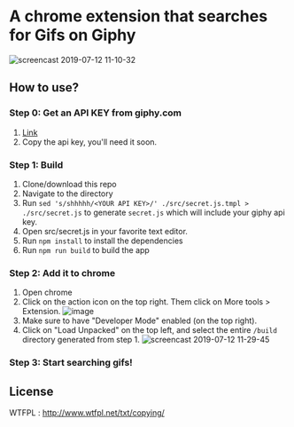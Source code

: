 # A chrome extension that searches for Gifs on Giphy

![screencast 2019-07-12 11-10-32](https://user-images.githubusercontent.com/17147805/61150076-63080e00-a497-11e9-864e-63afa99b2588.gif)


## How to use?

### Step 0: Get an API KEY from giphy.com
  1. [Link]([Link](https://support.giphy.com/hc/en-us/articles/360020283431-Request-A-GIPHY-API-Key))
  2. Copy the api key, you'll need it soon.
### Step 1: Build
  1. Clone/download this repo
  2. Navigate to the directory
  3. Run `sed 's/shhhhh/<YOUR API KEY>/' ./src/secret.js.tmpl > ./src/secret.js` to generate `secret.js` which will include your giphy api key.
  4. Open src/secret.js in your favorite text editor.
  5. Run `npm install` to install the dependencies
  6. Run `npm run build` to build the app

### Step 2: Add it to chrome
  1. Open chrome
  2. Click on the action icon on the top right. Them click on More tools > Extension.
    ![image](https://user-images.githubusercontent.com/17147805/61150040-52579800-a497-11e9-8555-516191c44b6c.png)
  3. Make sure to have "Developer Mode" enabled (on the top right).
  4. Click on "Load Unpacked" on the top left, and select the entire `/build` directory generated from step 1.
    ![screencast 2019-07-12 11-29-45](https://user-images.githubusercontent.com/17147805/61150502-6fd93180-a498-11e9-9984-b179e6b749c7.gif)
### Step 3: Start searching gifs!

## License
WTFPL : http://www.wtfpl.net/txt/copying/
